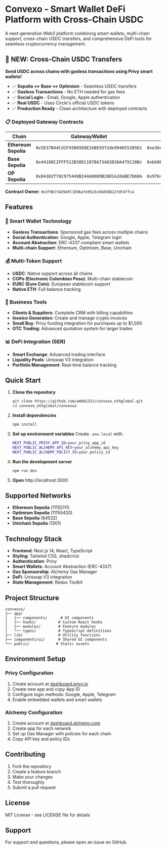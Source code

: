 # Convexo - Smart Wallet DeFi Platform with Cross-Chain USDC

A next-generation Web3 platform combining smart wallets, multi-chain support, cross-chain USDC transfers, and comprehensive DeFi tools for seamless cryptocurrency management.

## 🚀 NEW: Cross-Chain USDC Transfers

**Send USDC across chains with gasless transactions using Privy smart wallets!**

- ✅ **Sepolia ↔ Base ↔ Optimism** - Seamless USDC transfers
- ✅ **Gasless Transactions** - No ETH needed for gas fees
- ✅ **Social Login** - Email, Google, Apple authentication
- ✅ **Real USDC** - Uses Circle's official USDC tokens
- ✅ **Production Ready** - Clean architecture with deployed contracts

### 📋 Deployed Gateway Contracts

| Chain | GatewayWallet | GatewayMinter |
|-------|---------------|---------------|
| **Ethereum Sepolia** | `0x5E37B44Cd1F45885E0E2A8E93f2de994655205D1` | `0xe36cab2d35fe94a7b4ab49b67932677b51727a5f` |
| **Base Sepolia** | `0x44188C2FFF512B30D11878A73A63830A475C20Bc` | `0xbA86d30e8e3E66253c450B7E9fCaf88E0F74776b` |
| **OP Sepolia** | `0x84382f76C975449B244A0d89B26D1A26ABE7b68A` | `0x97648E87244A4151f68e2b904F13D630BFDeD2b1` |

**Contract Owner**: `0x3f9b734394FC1E96afe9523c69d30D227dF4ffca`

## Features

### 🔐 Smart Wallet Technology
- **Gasless Transactions**: Sponsored gas fees across multiple chains
- **Social Authentication**: Google, Apple, Telegram login
- **Account Abstraction**: ERC-4337 compliant smart wallets
- **Multi-chain Support**: Ethereum, Optimism, Base, Unichain

### 💰 Multi-Token Support
- **USDC**: Native support across all chains
- **COPe (Electronic Colombian Peso)**: Multi-chain stablecoin
- **EURC (Euro Coin)**: European stablecoin support
- **Native ETH**: Full balance tracking

### 🏢 Business Tools
- **Clients & Suppliers**: Complete CRM with billing capabilities
- **Invoice Generation**: Create and manage crypto invoices
- **Small Buy**: Privy funding integration for purchases up to $1,000
- **OTC Trading**: Advanced quotation system for larger trades

### 📊 DeFi Integration (SER)
- **Smart Exchange**: Advanced trading interface
- **Liquidity Pools**: Uniswap V3 integration
- **Portfolio Management**: Real-time balance tracking

## Quick Start

1. **Clone the repository**
   ```bash
   git clone https://github.com/wmb81321/convexo_ethglobal.git
   cd convexo_ethglobal/convexus
   ```

2. **Install dependencies**
   ```bash
   npm install
   ```

3. **Set up environment variables**
   Create `.env.local` with:
   ```bash
   NEXT_PUBLIC_PRIVY_APP_ID=your_privy_app_id
   NEXT_PUBLIC_ALCHEMY_API_KEY=your_alchemy_api_key
   NEXT_PUBLIC_ALCHEMY_POLICY_ID=your_policy_id
   ```

4. **Run the development server**
   ```bash
   npm run dev
   ```

5. **Open** http://localhost:3000

## Supported Networks

- **Ethereum Sepolia** (11155111)
- **Optimism Sepolia** (11155420)
- **Base Sepolia** (84532)
- **Unichain Sepolia** (1301)

## Technology Stack

- **Frontend**: Next.js 14, React, TypeScript
- **Styling**: Tailwind CSS, shadcn/ui
- **Authentication**: Privy
- **Smart Wallets**: Account Abstraction (ERC-4337)
- **Gas Sponsorship**: Alchemy Gas Manager
- **DeFi**: Uniswap V3 integration
- **State Management**: Redux Toolkit

## Project Structure

```
convexus/
├── app/
│   ├── components/      # UI components
│   ├── hooks/          # Custom React hooks
│   ├── modules/        # Feature modules
│   └── types/          # TypeScript definitions
├── lib/                # Utility functions
├── components/ui/      # Shared UI components
└── public/            # Static assets
```

## Environment Setup

### Privy Configuration
1. Create account at [dashboard.privy.io](https://dashboard.privy.io)
2. Create new app and copy App ID
3. Configure login methods: Google, Apple, Telegram
4. Enable embedded wallets and smart wallets

### Alchemy Configuration
1. Create account at [dashboard.alchemy.com](https://dashboard.alchemy.com)
2. Create app for each network
3. Set up Gas Manager with policies for each chain
4. Copy API key and policy IDs

## Contributing

1. Fork the repository
2. Create a feature branch
3. Make your changes
4. Test thoroughly
5. Submit a pull request

## License

MIT License - see LICENSE file for details

## Support

For support and questions, please open an issue on GitHub.